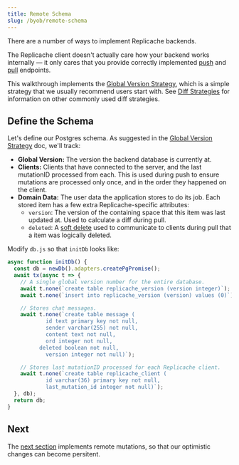 ```yaml
---
title: Remote Schema
slug: /byob/remote-schema
---
```


There are a number of ways to implement Replicache backends.

The Replicache client doesn't actually care how your backend works internally — it only cares that you provide correctly implemented [push](/reference/server-push.md) and [pull](/reference/server-pull.md) endpoints.

This walkthrough implements the [Global Version Strategy](/concepts/diff/global-version), which is a simple strategy that we usually recommend users start with. See [Diff Strategies](/concepts/diff/overview) for information on other commonly used diff strategies.

## Define the Schema

Let's define our Postgres schema. As suggested in the [Global Version Strategy](/concepts/diff/global-version) doc, we'll track:

- **Global Version:** The version the backend database is currently at.
- **Clients:** Clients that have connected to the server, and the last mutationID processed from each. This is used during push to ensure mutations are processed only once, and in the order they happened on the client.
- **Domain Data:** The user data the application stores to do its job. Each stored item has a few extra Replicache-specific attributes:
  - `version`: The version of the containing space that this item was last updated at. Used to calculate a diff during pull.
  - `deleted`: A [soft delete](https://en.wiktionary.org/wiki/soft_deletion) used to communicate to clients during pull that a item was logically deleted.

Modify `db.js` so that `initDb` looks like:

```js
async function initDb() {
  const db = newDb().adapters.createPgPromise();
  await tx(async t => {
    // A single global version number for the entire database.
    await t.none(`create table replicache_version (version integer)`);
    await t.none(`insert into replicache_version (version) values (0)`);

    // Stores chat messages.
    await t.none(`create table message (
            id text primary key not null,
            sender varchar(255) not null,
            content text not null,
            ord integer not null,
          deleted boolean not null,
            version integer not null)`);

    // Stores last mutationID processed for each Replicache client.
    await t.none(`create table replicache_client (
            id varchar(36) primary key not null,
            last_mutation_id integer not null)`);
  }, db);
  return db;
}
```

## Next

The [next section](./remote-mutations.md) implements remote mutations, so that our optimistic changes can become persitent.
